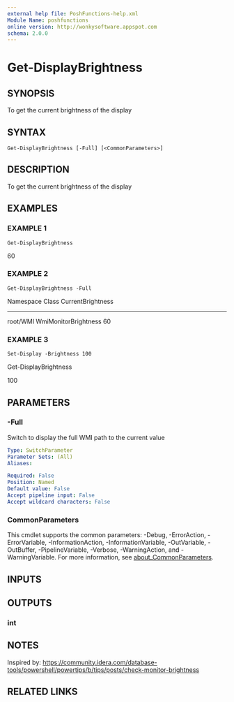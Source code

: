 ```yaml
---
external help file: PoshFunctions-help.xml
Module Name: poshfunctions
online version: http://wonkysoftware.appspot.com
schema: 2.0.0
---
```


# Get-DisplayBrightness

## SYNOPSIS
To get the current brightness of the display

## SYNTAX

```
Get-DisplayBrightness [-Full] [<CommonParameters>]
```

## DESCRIPTION
To get the current brightness of the display

## EXAMPLES

### EXAMPLE 1
```
Get-DisplayBrightness
```

60

### EXAMPLE 2
```
Get-DisplayBrightness -Full
```

Namespace Class                CurrentBrightness
--------- -----                -----------------
root/WMI  WmiMonitorBrightness                60

### EXAMPLE 3
```
Set-Display -Brightness 100
```

Get-DisplayBrightness

100

## PARAMETERS

### -Full
Switch to display the full WMI path to the current value

```yaml
Type: SwitchParameter
Parameter Sets: (All)
Aliases:

Required: False
Position: Named
Default value: False
Accept pipeline input: False
Accept wildcard characters: False
```

### CommonParameters
This cmdlet supports the common parameters: -Debug, -ErrorAction, -ErrorVariable, -InformationAction, -InformationVariable, -OutVariable, -OutBuffer, -PipelineVariable, -Verbose, -WarningAction, and -WarningVariable. For more information, see [about_CommonParameters](http://go.microsoft.com/fwlink/?LinkID=113216).

## INPUTS

## OUTPUTS

### int
## NOTES
Inspired by: https://community.idera.com/database-tools/powershell/powertips/b/tips/posts/check-monitor-brightness

## RELATED LINKS
